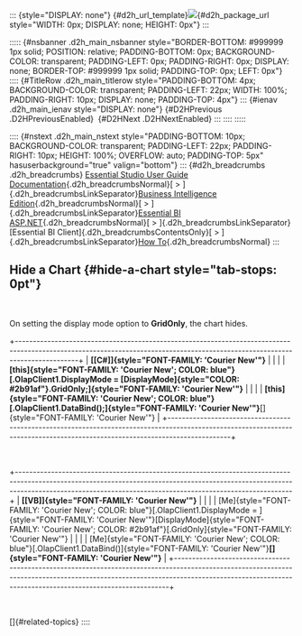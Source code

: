 ::: {style="DISPLAY: none"}
[](ms-xhelp:///?Id=d2h_url_template){#d2h_url_template}![](!package_url!){#d2h_package_url style="WIDTH: 0px; DISPLAY: none; HEIGHT: 0px"}
:::

::::: {#nsbanner .d2h_main_nsbanner style="BORDER-BOTTOM: #999999 1px solid; POSITION: relative; PADDING-BOTTOM: 0px; BACKGROUND-COLOR: transparent; PADDING-LEFT: 0px; PADDING-RIGHT: 0px; DISPLAY: none; BORDER-TOP: #999999 1px solid; PADDING-TOP: 0px; LEFT: 0px"}
:::: {#TitleRow .d2h_main_titlerow style="PADDING-BOTTOM: 4px; BACKGROUND-COLOR: transparent; PADDING-LEFT: 22px; WIDTH: 100%; PADDING-RIGHT: 10px; DISPLAY: none; PADDING-TOP: 4px"}
::: {#ienav .d2h_main_ienav style="DISPLAY: none"}
[](ms-xhelp:///?Id=0ace8fac-b8df-4a5b-b07b-5b85ecd44e32){#D2HPrevious .D2HPreviousEnabled}  [](ms-xhelp:///?Id=cb3eb36b-9c99-446b-975f-50d0c14b86fe){#D2HNext .D2HNextEnabled}
:::
::::
:::::

:::: {#nstext .d2h_main_nstext style="PADDING-BOTTOM: 10px; BACKGROUND-COLOR: transparent; PADDING-LEFT: 22px; PADDING-RIGHT: 10px; HEIGHT: 100%; OVERFLOW: auto; PADDING-TOP: 5px" hasuserbackground="true" valign="bottom"}
::: {#d2h_breadcrumbs .d2h_breadcrumbs}
[Essential Studio User Guide Documentation](ms-xhelp:///?Id=12457748-09e3-4d74-a240-8e049cedf030){.d2h_breadcrumbsNormal}[ \> ]{.d2h_breadcrumbsLinkSeparator}[Business Intelligence Edition](ms-xhelp:///?Id=fdf33dd8-62b2-47b9-ad7b-fc50e590bca5){.d2h_breadcrumbsNormal}[ \> ]{.d2h_breadcrumbsLinkSeparator}[Essential BI ASP.NET](ms-xhelp:///?Id=99c6694e-59c3-4c59-abb5-ce9ce9a948bc){.d2h_breadcrumbsNormal}[ \> ]{.d2h_breadcrumbsLinkSeparator}[Essential BI Client]{.d2h_breadcrumbsContentsOnly}[ \> ]{.d2h_breadcrumbsLinkSeparator}[How To](ms-xhelp:///?Id=0cccf1dc-494c-4681-99d6-a46f21e26b73){.d2h_breadcrumbsNormal}
:::

## Hide a Chart {#hide-a-chart style="tab-stops: 0pt"}

 

On setting the display mode option to **GridOnly**, the chart hides.

+-----------------------------------------------------------------------------------------------------------------------------------------------------------------------------+
| **[\[C#\]]{style="FONT-FAMILY: 'Courier New'"}**                                                                                                                            |
|                                                                                                                                                                             |
| **[this]{style="FONT-FAMILY: 'Courier New'; COLOR: blue"}[.OlapClient1.DisplayMode = [DisplayMode]{style="COLOR: #2b91af"}.GridOnly;]{style="FONT-FAMILY: 'Courier New'"}** |
|                                                                                                                                                                             |
| **[this]{style="FONT-FAMILY: 'Courier New'; COLOR: blue"}[.OlapClient1.DataBind();]{style="FONT-FAMILY: 'Courier New'"}**[]{style="FONT-FAMILY: 'Courier New'"}             |
+-----------------------------------------------------------------------------------------------------------------------------------------------------------------------------+

 

+----------------------------------------------------------------------------------------------------------------------------------------------------------------------------------------------------------------------------------------+
| **[\[VB\]]{style="FONT-FAMILY: 'Courier New'"}**                                                                                                                                                                                       |
|                                                                                                                                                                                                                                        |
| [Me]{style="FONT-FAMILY: 'Courier New'; COLOR: blue"}[.OlapClient1.DisplayMode = ]{style="FONT-FAMILY: 'Courier New'"}[DisplayMode]{style="FONT-FAMILY: 'Courier New'; COLOR: #2b91af"}[.GridOnly]{style="FONT-FAMILY: 'Courier New'"} |
|                                                                                                                                                                                                                                        |
| [Me]{style="FONT-FAMILY: 'Courier New'; COLOR: blue"}[.OlapClient1.DataBind()]{style="FONT-FAMILY: 'Courier New'"}**[]{style="FONT-FAMILY: 'Courier New'"}**                                                                           |
+----------------------------------------------------------------------------------------------------------------------------------------------------------------------------------------------------------------------------------------+

 

[]{#related-topics}
::::
